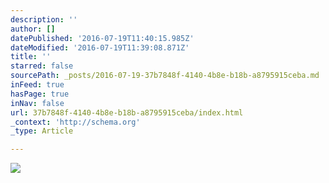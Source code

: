```yaml
---
description: ''
author: []
datePublished: '2016-07-19T11:40:15.985Z'
dateModified: '2016-07-19T11:39:08.871Z'
title: ''
starred: false
sourcePath: _posts/2016-07-19-37b7848f-4140-4b8e-b18b-a8795915ceba.md
inFeed: true
hasPage: true
inNav: false
url: 37b7848f-4140-4b8e-b18b-a8795915ceba/index.html
_context: 'http://schema.org'
_type: Article

---
```

![](https://the-grid-user-content.s3-us-west-2.amazonaws.com/66c4b9e8-da65-4a7a-aaef-b7b84f804842.jpg)